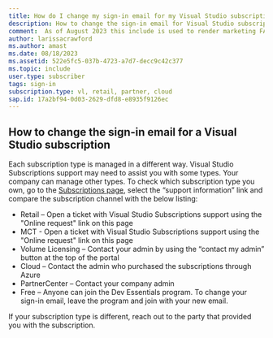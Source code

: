 ```yaml
---
title: How do I change my sign-in email for my Visual Studio subscription?
description: How to change the sign-in email for Visual Studio subscriptions
comment:  As of August 2023 this include is used to render marketing FAQ content for VS Subscriptions in the following portals - VSCom, Manage, and My portals. It was not used for learn.microsoft.com content at that time.  SMEs are Evan Windom and Larissa Crawford of Red Door Collaborative and Sharvari Dighe.
author: larissacrawford
ms.author: amast
ms.date: 08/18/2023
ms.assetid: 522e5fc5-037b-4723-a7d7-decc9c42c377
ms.topic: include
user.type: subscriber
tags: sign-in
subscription.type: vl, retail, partner, cloud
sap.id: 17a2bf94-0d03-2629-dfd8-e8935f9126ec
---
```


## How to change the sign-in email for a Visual Studio subscription
Each subscription type is managed in a different way. Visual Studio Subscriptions support may need to assist you with some types.  Your company can manage other types. To check which subscription type you own, go to the [Subscriptions page](https://my.visualstudio.com/subscriptions), select the “support information” link and compare the subscription channel with the below listing:

+ Retail – Open a ticket with Visual Studio Subscriptions support using the "Online request" link on this page
+ MCT - Open a ticket with Visual Studio Subscriptions support using the "Online request" link on this page
+ Volume Licensing – Contact your admin by using the “contact my admin” button at the top of the portal
+ Cloud – Contact the admin who purchased the subscriptions through Azure
+ PartnerCenter – Contact your company admin
+ Free – Anyone can join the Dev Essentials program.  To change your sign-in email, leave the program and join with your new email. 

If your subscription type is different, reach out to the party that provided you with the subscription.